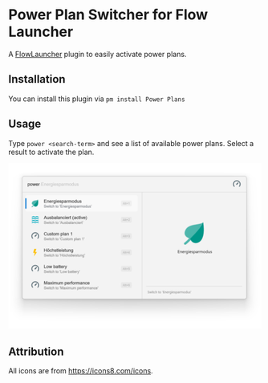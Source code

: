 # Power Plan Switcher for Flow Launcher

A [FlowLauncher](https://www.flowlauncher.com/) plugin to easily activate power plans.

## Installation

You can install this plugin via `pm install Power Plans`

## Usage

Type `power <search-term>` and see a list of available power plans.
Select a result to activate the plan.

![Demo Animation](assets/DemoAnimation.webp)

## Attribution

All icons are from <https://icons8.com/icons>.
